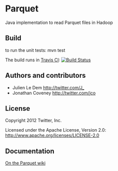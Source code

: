 Parquet
======

Java implementation to read Parquet files in Hadoop

## Build

to run the unit tests:
mvn test

The build runs in [Travis CI](http://travis-ci.org/Parquet/parquet-mr):
[![Build Status](https://secure.travis-ci.org/Parquet/parquet-mr.png)](http://travis-ci.org/Parquet/parquet-mr)

## Authors and contributors

* Julien Le Dem <http://twitter.com/J_>
* Jonathan Coveney <http://twitter.com/jco>

## License

Copyright 2012 Twitter, Inc.

Licensed under the Apache License, Version 2.0: http://www.apache.org/licenses/LICENSE-2.0

## Documentation

[On the Parquet wiki](https://github.com/Parquet/parquet-mr/wiki)

